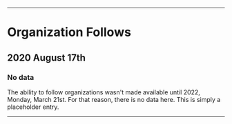
***

# Organization Follows

## 2020 August 17th

### No data

The ability to follow organizations wasn't made available until 2022, Monday, March 21st. For that reason, there is no data here. This is simply a placeholder entry.

***

